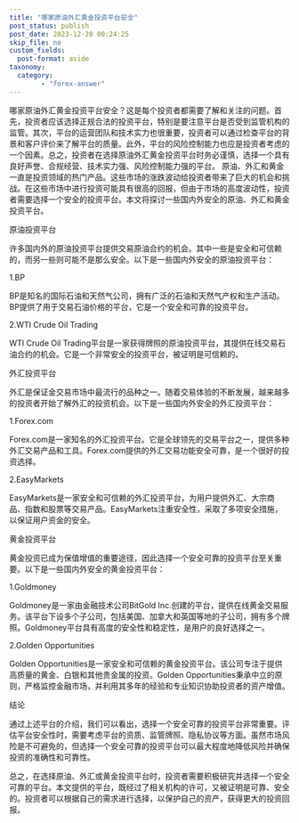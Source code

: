 ```yaml
---
title: "哪家原油外汇黄金投资平台安全"
post_status: publish
post_date: 2023-12-20 00:24:25
skip_file: no
custom_fields: 
  post-format: aside
taxonomy:
  category:
        - "forex-answer"
---
```


哪家原油外汇黄金投资平台安全？这是每个投资者都需要了解和关注的问题。首先，投资者应该选择正规合法的投资平台，特别是要注意平台是否受到监管机构的监管。其次，平台的运营团队和技术实力也很重要，投资者可以通过检查平台的背景和客户评价来了解平台的质量。此外，平台的风险控制能力也应是投资者考虑的一个因素。总之，投资者在选择原油外汇黄金投资平台时务必谨慎，选择一个具有良好声誉、合规经营、技术实力强、风险控制能力强的平台。 原油、外汇和黄金一直是投资领域的热门产品。这些市场的涨跌波动给投资者带来了巨大的机会和挑战。在这些市场中进行投资可能具有很高的回报，但由于市场的高度波动性，投资者需要选择一个安全的投资平台。本文将探讨一些国内外安全的原油、外汇和黄金投资平台。

原油投资平台

许多国内外的原油投资平台提供交易原油合约的机会。其中一些是安全和可信赖的，而另一些则可能不是那么安全。以下是一些国内外安全的原油投资平台：

1.BP

BP是知名的国际石油和天然气公司，拥有广泛的石油和天然气产权和生产活动。BP提供了用于交易石油价格的平台，它是一个安全和可靠的投资平台。

2.WTI Crude Oil Trading

WTI Crude Oil Trading平台是一家获得牌照的原油投资平台，其提供在线交易石油合约的机会。它是一个非常安全的投资平台，被证明是可信赖的。

外汇投资平台

外汇是保证金交易市场中最流行的品种之一。随着交易体验的不断发展，越来越多的投资者开始了解外汇的投资机会。以下是一些国内外安全的外汇投资平台：

1.Forex.com

Forex.com是一家知名的外汇投资平台。它是全球领先的交易平台之一，提供多种外汇交易产品和工具。Forex.com提供的外汇交易功能安全可靠，是一个很好的投资选择。

2.EasyMarkets

EasyMarkets是一家安全和可信赖的外汇投资平台，为用户提供外汇、大宗商品、指数和股票等交易产品。EasyMarkets注重安全性，采取了多项安全措施，以保证用户资金的安全。

黄金投资平台

黄金投资已成为保值增值的重要途径，因此选择一个安全可靠的投资平台至关重要。以下是一些国内外安全的黄金投资平台：

1.Goldmoney

Goldmoney是一家由金融技术公司BitGold Inc.创建的平台，提供在线黄金交易服务。该平台下设多个子公司，包括美国、加拿大和英国等地的子公司，拥有多个牌照。Goldmoney平台具有高度的安全性和稳定性，是用户的良好选择之一。

2.Golden Opportunities

Golden Opportunities是一家安全和可信赖的黄金投资平台。该公司专注于提供高质量的黄金、白银和其他贵金属的投资。Golden Opportunities秉承中立的原则，严格监控金融市场，并利用其多年的经验和专业知识协助投资者的资产增值。

结论

通过上述平台的介绍，我们可以看出，选择一个安全可靠的投资平台非常重要。评估平台安全性时，需要考虑平台的资质、监管牌照、隐私协议等方面。虽然市场风险是不可避免的，但选择一个安全可靠的投资平台可以最大程度地降低风险并确保投资的准确性和可靠性。

总之，在选择原油、外汇或黄金投资平台时，投资者需要积极研究并选择一个安全可靠的平台。本文提供的平台，既经过了相关机构的许可，又被证明是可靠、安全的。投资者可以根据自己的需求进行选择，以保护自己的资产，获得更大的投资回报。 
